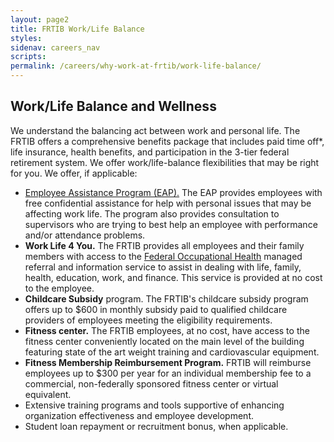 ```yaml
---
layout: page2
title: FRTIB Work/Life Balance
styles:
sidenav: careers_nav
scripts:
permalink: /careers/why-work-at-frtib/work-life-balance/
---
```


## Work/Life Balance and Wellness

We understand the balancing act between work and personal life. The FRTIB offers a comprehensive benefits package that includes paid time off*, life insurance, health benefits, and participation in the 3-tier federal retirement system. We offer work/life-balance flexibilities that may be right for you. We offer, if applicable:

<ul class="usa-list">

<li><a class="external_link" href="https://foh.psc.gov/fohservices/bhs/eap.html" target="_blank" rel="noopener">Employee Assistance Program (EAP).</a> The EAP provides employees with free confidential assistance for help with personal issues that may be affecting work life. The program also provides consultation to supervisors who are trying to best help an employee with performance and/or attendance problems.</li>
<li><b>Work Life 4 You.</b> The FRTIB provides all employees and their family members with access to the <a class="external_link" href="https://foh.psc.gov/" target="_blank" rel="noopener">Federal Occupational Health</a> managed referral and information service to assist in dealing with life, family, health, education, work, and finance. This service is provided at no cost to the employee.</li>

<li><b>Childcare Subsidy</b> program. The FRTIB's childcare subsidy program offers up to $600 in monthly subsidy paid to qualified childcare providers of employees meeting the eligibility requirements.</li>

<li><b>Fitness center.</b> The FRTIB employees, at no cost, have access to the fitness center conveniently located on the main level of the building featuring state of the art weight training and cardiovascular equipment.</li>

<li><b>Fitness Membership Reimbursement Program.</b> FRTIB will reimburse employees up to $300 per year for an individual membership fee to a commercial, non-federally sponsored fitness center or virtual equivalent.</li>

<li>Extensive training programs and tools supportive of enhancing organization effectiveness and employee development.</li>

<li>Student loan repayment or recruitment bonus, when applicable.</li>
</ul>



<!-- CONTENT END -->
